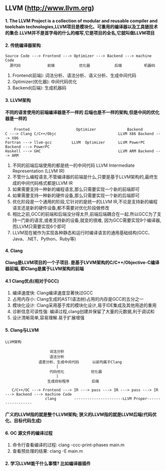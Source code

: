 ## LLVM (http://www.llvm.org)
#### 1. The LLVM Project is a collection of modular and reusable compiler and toolchain technologies,LLVM项目是模块化、可重用的编译器以及工具链技术的集合.LLVM并不是首字母的什么的缩写,它是项目的全名,它就叫做LLVM项目


#### 2. 传统编译器架构
    Source Code ---> Frontend ---> Optimizer ---> Backend ---> machine Code
      源代码            前端           优化器           后端          机器码
      
1.  Frontend(前端): 词法分析、语法分析、语义分析、生成中间代码
2. Optimizer(优化器): 中间代码优化
3. Backend(后端): 生成机器码

#### 3. LLVM架构
#### 不同的语言使用的前端编译器是不一样的 后端也是不一样的架构,但是中间的优化器是一样的
        Fronted                     Optimizer              Backend
    C ---> Clang C/C++/Objc                            LLVM X86 Backend ---> X86
    Fortran ---> llvm-gcc         LLVM  Optimizer      LLVM PowerPC Backend ---> PowerPC
    Haskell ---> GHC                                   LLVM ARM Backend ---> ARM

1. 不同的前端后端使用的都是统一的中间代码 LLVM Intermediate Representation (LLVM IR)
2. 不管什么编程语言,不管编译器的前端是什么,只要是基于LLVM架构的,最终生成的中间代码格式都是LLVM IR
3. 如果需要支持一种新的编程语言,那么只需要实现一个新的前端即可
3. 如果需要支持一种新的硬件设备,那么只需要实现一个新的后端即可
4. 优化阶段是一个通用的阶段,它针对的是统一的LLVM IR,不论是支持新的编程语言还是新的硬件设备,都不需要对优化阶段做修改
5. 相比之前,GCC的前端和后端没分得太开,前端后端耦合在一起.所以GCC为了支持一门新的语言,或者支持新的设备,就变的很难, 因为GCC需要实现9个编译器,而LLVM只需要实现6个即可
6. LLVM现在被作为实现各种静态和运行时编译语言的通用基础结构(GCC、Java、.NET、Python、Ruby等)

#### 4. Clang
#### Clang是LLVM项目的一个子项目. 是基于LVVM架构的C/C++/Objective-C编译器前端, 即Clang是属于LLVM架构的前端

#### 4.1 Clang优点(相对于GCC)
1. 编译速度快: Clang编译速度显著快过GCC
2. 占用内存小: Clang生成的AST(语法树)占用的内存是GCC的五分之一
3. 模块化设计: Clang采用基于库的模块化设计,易于IDE集成及其他用途的重用
4. 诊断信息可读性强: 编译过程,clang创建并保留了大量的元数据,利于调试和
5. 设计清晰简单,容易理解.易于扩展增强


#### 5. Clang与LLVM
    LLVM架构
                        
                        词法分析
                        语法分析
                   语意分析、生成中间代码      以前均属于Clang
                           |
                        代码优化            优化器
                           |
                       生成目标程序          后端
                       
       C/C++/OC ---> Frontend ---> IR ---> pass ---> IR ---> pass ---> IR ---> Backend ---> machine Code
                      clang        ----------------------LLVM Proper------------------
#### 广义的LLVM指的就是整个LLVM架构; 狭义的LLVM指的就是LLVM后端(代码优化、目标代码生成)
  
#### 6. OC 源文件的编译过程
1. 命令行查看编译的过程: clang -ccc-print-phases main.m
2. 查看预处理的结果: clang -E main.m
           
#### 2. 学习LLVM能干什么事情? 比如编译器插件


